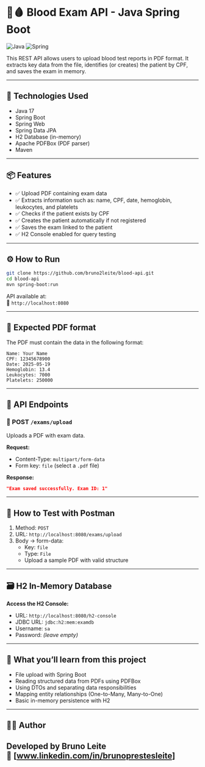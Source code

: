 # 🧪🩸 Blood Exam API - Java Spring Boot

![Java](https://img.shields.io/badge/java-%23ED8B00.svg?style=for-the-badge&logo=openjdk&logoColor=white)
![Spring](https://img.shields.io/badge/spring-%236DB33F.svg?style=for-the-badge&logo=spring&logoColor=white)


This REST API allows users to upload blood test reports in PDF format. It extracts key data from the file, identifies (or creates) the patient by CPF, and saves the exam in memory.

---

## 🚀 Technologies Used

- Java 17
- Spring Boot
- Spring Web
- Spring Data JPA
- H2 Database (in-memory)
- Apache PDFBox (PDF parser)
- Maven

---

## 📦 Features

- ✅ Upload PDF containing exam data
- ✅ Extracts information such as: name, CPF, date, hemoglobin, leukocytes, and platelets
- ✅ Checks if the patient exists by CPF
- ✅ Creates the patient automatically if not registered
- ✅ Saves the exam linked to the patient
- ✅ H2 Console enabled for query testing

---

## ⚙️ How to Run

```bash
git clone https://github.com/bruno2leite/blood-api.git
cd blood-api
mvn spring-boot:run
```

API available at:  
📍 `http://localhost:8080`

---

## 📄 Expected PDF format

The PDF must contain the data in the following format:

```
Name: Your Name
CPF: 12345678900
Date: 2025-05-19
Hemoglobin: 13.4
Leukocytes: 7000
Platelets: 250000
```

---

## 📮 API Endpoints

### 🔹 POST `/exams/upload`

Uploads a PDF with exam data.

**Request:**
- Content-Type: `multipart/form-data`
- Form key: `file` (select a `.pdf` file)

**Response:**

```json
"Exam saved successfully. Exam ID: 1"
```

---

## 🧪 How to Test with Postman

1. Method: `POST`  
2. URL: `http://localhost:8080/exams/upload`  
3. Body → form-data:
   - Key: `file`
   - Type: `File`
   - Upload a sample PDF with valid structure

---

## 🗃️ H2 In-Memory Database

**Access the H2 Console:**

- URL: `http://localhost:8080/h2-console`
- JDBC URL: `jdbc:h2:mem:examdb`
- Username: `sa`
- Password: *(leave empty)*

---


## 🧠 What you’ll learn from this project

- File upload with Spring Boot
- Reading structured data from PDFs using PDFBox
- Using DTOs and separating data responsibilities
- Mapping entity relationships (One-to-Many, Many-to-One)
- Basic in-memory persistence with H2

---

## 👨‍💻 Author

Developed by **Bruno Leite**  
🔗 [www.linkedin.com/in/brunoprestesleite]
---
